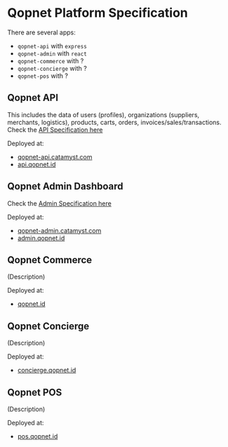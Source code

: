 # Qopnet Platform Specification

There are several apps:

- `qopnet-api` with `express`
- `qopnet-admin` with `react`
- `qopnet-commerce` with ?
- `qopnet-concierge` with ?
- `qopnet-pos` with ?

## Qopnet API

This includes the data of users (profiles), organizations (suppliers, merchants, logistics), products, carts, orders, invoices/sales/transactions.
Check the [API Specification here](./api.md)

Deployed at:

- [qopnet-api.catamyst.com](https://qopnet-api.catamyst.com)
- [api.qopnet.id](https://api.qopnet.id)

## Qopnet Admin Dashboard

Check the [Admin Specification here](./admin.md)

Deployed at:

- [qopnet-admin.catamyst.com](https://qopnet-admin.catamyst.com)
- [admin.qopnet.id](https://admin.qopnet.id)

## Qopnet Commerce

(Description)

Deployed at:

- [qopnet.id](https://qopnet.id)

## Qopnet Concierge

(Description)

Deployed at:

- [concierge.qopnet.id](https://concierge.qopnet.id)

## Qopnet POS

(Description)

Deployed at:

- [pos.qopnet.id](https://pos.qopnet.id)

